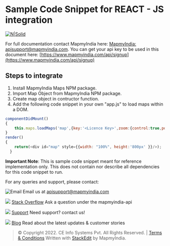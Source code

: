 # Sample Code Snippet for REACT - JS integration

[![N|Solid](https://www.mapmyindia.com/api/img/mapmyindia-api.png)](https://www.mapmyindia.com/api/)

For full documentation contact MapmyIndia here: 
[MapmyIndia: apisupport@mapmyindia.com](mailto:apisupport@mapmyindia.com).
You can get your api key to be used in this document here: [https://www.mapmyindia.com/api/signup](https://www.mapmyindia.com/api/signup)

## Steps to integrate

 1. Install MapmyIndia Maps NPM package.
 2. Import Map Object from MapmyIndia NPM package.
 3. Create map object in contructor function.
 4. Add the following code snippet in your own "app.js" to load maps within a DOM.
```js
componentDidMount()
{
    this.maps.loadMaps('map',{key:'<Licence Key>',zoom:{control:true,position:[]},search:{control:true,width:'calc(100vw - 92px)'},location:{control: true,initial:true,zoom:16,bounds:true,position:[]}})
}
render() 
{
    return(<div id="map" style={{width: "100%", height:'800px' }}/>);
  }
```

**Important Note**: This is  sample code snippet meant for reference implementation only. This does not contain nor describe all dependencies for this code snippet to run. 

For any queries and support, please contact: 

![Email](https://www.google.com/a/cpanel/mapmyindia.co.in/images/logo.gif?service=google_gsuite) 
Email us at [apisupport@mapmyindia.com](mailto:apisupport@mapmyindia.com)

![](https://www.mapmyindia.com/api/img/icons/stack-overflow.png)
[Stack Overflow](https://stackoverflow.com/questions/tagged/mapmyindia-api)
Ask a question under the mapmyindia-api

![](https://www.mapmyindia.com/api/img/icons/support.png)
[Support](https://www.mapmyindia.com/api/index.php#f_cont)
Need support? contact us!

![](https://www.mapmyindia.com/api/img/icons/blog.png)
[Blog](http://www.mapmyindia.com/blog/)
Read about the latest updates & customer stories


> © Copyright 2022. CE Info Systems Pvt. All Rights Reserved. | [Terms & Conditions](http://www.mapmyindia.com/api/terms-&-conditions)
>  Written with [StackEdit](https://stackedit.io/) by MapmyIndia.